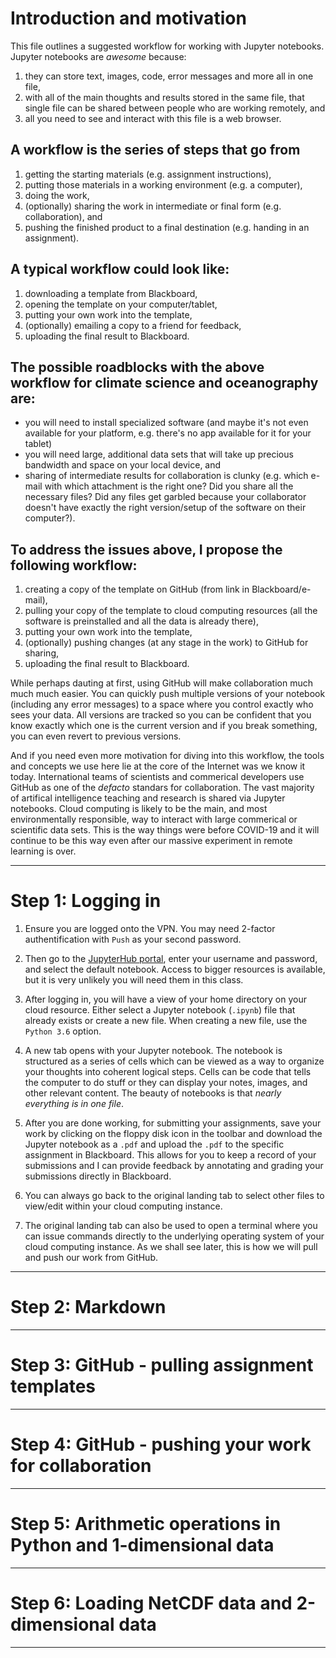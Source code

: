 # Introduction and motivation

This file outlines a suggested workflow for working with Jupyter
notebooks.  Jupyter notebooks are *awesome* because:
1. they can store text, images, code, error messages and more all in one file,
2. with all of the main thoughts and results stored in the same file, that single file can be shared between people who are working remotely, and
3. all you need to see and interact with this file is a web browser.

## A **workflow** is the series of steps that go from
1. getting the starting materials (e.g. assignment instructions),
2. putting those materials in a working environment (e.g. a computer),
3. doing the work,
4. (optionally) sharing the work in intermediate or final form (e.g. collaboration), and
5. pushing the finished product to a final destination (e.g. handing in an assignment).

## A typical workflow could look like:
1. downloading a template from Blackboard,
2. opening the template on your computer/tablet,
3. putting your own work into the template,
4. (optionally) emailing a copy to a friend for feedback,
5. uploading the final result to Blackboard.

## The possible roadblocks with the above workflow for climate science and oceanography are:
+ you will need to install specialized software (and maybe it's not even available for your platform, e.g. there's no app available for it for your tablet)
+ you will need large, additional data sets that will take up precious bandwidth and space on your local device, and
+ sharing of intermediate results for collaboration is clunky (e.g. which e-mail with which attachment is the right one? Did you share all the necessary files? Did any files get garbled because your collaborator doesn't have exactly the right version/setup of the software on their computer?).

## To address the issues above, I propose the following workflow:
1. creating a copy of the template on GitHub (from link in Blackboard/e-mail),
2. pulling your copy of the template to cloud computing resources (all the software is preinstalled and all the data is already there),
3. putting your own work into the template,
4. (optionally) pushing changes (at any stage in the work) to GitHub for sharing,
5. uploading the final result to Blackboard.

While perhaps dauting at first, using GitHub will make collaboration much
much much easier.  You can quickly push multiple versions of your notebook
(including any error messages) to a space where you control exactly who
sees your data.  All versions are tracked so you can be confident that you
know exactly which one is the current version and if you break something,
you can even revert to previous versions.

And if you need even more motivation for diving into this workflow, the
tools and concepts we use here lie at the core of the Internet was we
know it today.  International teams of scientists and commerical developers
use GitHub as one of the *defacto* standars for collaboration.  The vast
majority of artifical intelligence teaching and research is shared via
Jupyter notebooks.  Cloud computing is likely to be the main, and
most environmentally responsible, way to interact with large commerical
or scientific data sets.  This is the way things were before
COVID-19 and it will continue to be this way even after our massive
experiment in remote learning is over.

***

# Step 1: Logging in

1. Ensure you are logged onto the VPN.  You may need 2-factor authentification with `Push` as your second password.

2. Then go to the [JupyterHub portal](https://jupyter.bowdoin.edu), enter your username and password, and select the default notebook.  Access to bigger resources is available, but it is very unlikely you will need them in this class.

3. After logging in, you will have a view of your home directory on your cloud resource.  Either select a Jupyter notebook (`.ipynb`) file that already exists or create a new file.  When creating a new file, use the `Python 3.6` option.

4. A new tab opens with your Jupyter notebook.  The notebook is structured as a series of cells which can be viewed as a way to organize your thoughts into coherent logical steps.  Cells can be code that tells the computer to do stuff or they can display your notes, images, and other relevant content.  The beauty of notebooks is that *nearly everything is in one file*.

5. After you are done working, for submitting your assignments, save your work by clicking on the floppy disk icon in the toolbar and download the Jupyter notebook as a `.pdf` and upload the `.pdf` to the specific assignment in Blackboard.  This allows for you to keep a record of your submissions and I can provide feedback by annotating and grading your submissions directly in Blackboard.

6. You can always go back to the original landing tab to select other files to view/edit within your cloud computing instance.

7. The original landing tab can also be used to open a terminal where you can issue commands directly to the underlying operating system of your cloud computing instance.  As we shall see later, this is how we will pull and push our work from GitHub.

***

# Step 2: Markdown

***

# Step 3: GitHub - pulling assignment templates

***

# Step 4: GitHub - pushing your work for collaboration

***

# Step 5: Arithmetic operations in Python and 1-dimensional data

***

# Step 6: Loading NetCDF data and 2-dimensional data

***